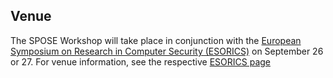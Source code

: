 ## Venue

The SPOSE Workshop will take place in conjunction with the [European Symposium on Research in Computer Security (ESORICS)](https://esorics2019.uni.lu) on September 26 or 27. For venue information, see the respective [ESORICS page](https://esorics2019.uni.lu/venue/)
